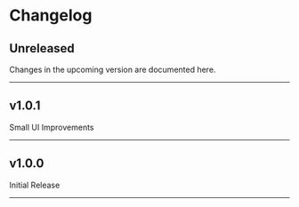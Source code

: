 # Changelog

## Unreleased
Changes in the upcoming version are documented here.

---

## v1.0.1

Small UI Improvements

---

## v1.0.0

Initial Release

---
